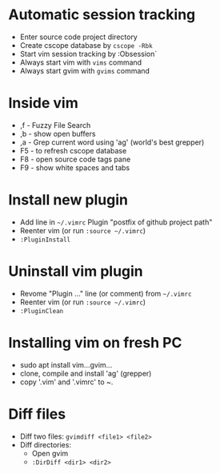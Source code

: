 Automatic session tracking
==========================
 * Enter source code project directory
 * Create cscope database by `cscope -Rbk`
 * Start vim session tracking by :Obsession`
 * Always start vim with `vims` command
 * Always start gvim with `gvims` command

Inside vim
==========
 * ,f - Fuzzy File Search
 * ,b - show open buffers
 * ,a - Grep current word using 'ag' (world's best grepper)
 * F5 - to refresh cscope database
 * F8 - open source code tags pane
 * F9 - show white spaces and tabs

Install new plugin
==================
 * Add line in `~/.vimrc` Plugin "postfix of github project path"
 * Reenter vim (or run `:source ~/.vimrc`)
 * `:PluginInstall`

Uninstall vim plugin
====================
 * Revome "Plugin ..." line (or comment) from `~/.vimrc`
 * Reenter vim (or run `:source ~/.vimrc`)
 * `:PluginClean`

Installing vim on fresh PC
==========================
 *  sudo apt install vim...gvim...
 *  clone, compile and install 'ag' (grepper)
 *  copy '.vim' and '.vimrc' to ~.

Diff files
==========
 * Diff two files: `gvimdiff <file1> <file2>`
 * Diff directories:
    - Open gvim
    - `:DirDiff <dir1> <dir2>`
